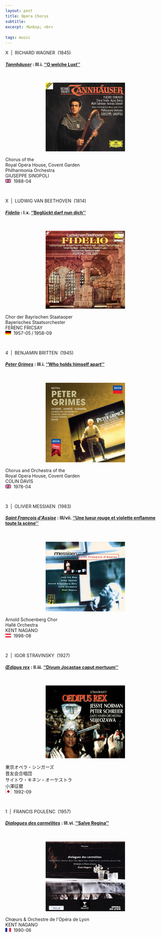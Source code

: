 ```yaml
---
layout: post
title: Opera Chorus
subtitle: 
excerpt: ♬&nbsp; <br>

tags: music
---
```



X &nbsp;\|&nbsp; RICHARD WAGNER &nbsp;(1845)

#### [_Tannhäuser_](https://www.youtube.com/watch?v=gdVh3EKSzXc&list=PLj7bE2U1PRX9y6mv98rfG46nJWMAp7ZWJ&index=30) : III.i. [&lsquo;&lsquo;O welche Lust''](https://youtu.be/vbmFktJyOaI)

<br>

<p style="text-align:center; color:grey">
<img src="/assets/img/albums/sinopoli_tannhauser.jpg" width="250"> <br>

Chorus of the  <br>
Royal Opera House, Covent Garden <br>
Philharmonia Orchestra <br>
GIUSEPPE SINOPOLI <br>
<a title="Watford Town Hall, London"><img src="/assets/img/flags/uk.png" height="12" width="18"/></a>&nbsp; 1988-04 </p> 

<br>


X &nbsp;\|&nbsp; LUDWIG VAN BEETHOVEN &nbsp;(1814)

#### [_Fidelio_](https://youtu.be/mGJmA1VPNVw?t=2677) : I.x. [&lsquo;&lsquo;Beglückt darf nun dich''](https://youtu.be/gdVh3EKSzXc)

<br>

<p style="text-align:center; color:grey">
<img src="/assets/img/albums/fricsay_fidelio.jpg" width="250"> <br>

Chor der Bayrischen Staataoper <br>
Bayerisches Staatsorchester <br>
FERENC FRICSAY <br>
<a title="Herkulessaal, München&nbsp;/&nbsp;Jesus-Christus-Kirche, Berlin"><img src="/assets/img/flags/de.png" height="12" width="18"/></a>&nbsp; 1957-05<span style="font-size:0.75em">&nbsp;</span>/<span style="font-size:0.75em">&nbsp;</span>1958-09 </p> 

<br>


4 &nbsp;\|&nbsp; BENJAMIN BRITTEN &nbsp;(1945)

#### [_Peter Grimes_](https://www.youtube.com/watch?v=CDBcySR9pBw&list=PLxXjllvtBC_olt3R8CbEU5jDCVd8_4uL6&index=40) : III.i. [&lsquo;&lsquo;Who holds himself apart''](https://youtu.be/CDBcySR9pBw)

<br>

<p style="text-align:center; color:grey">
<img src="/assets/img/albums/davis_peter_grimes.jpg" width="250"> <br>

Chorus and Orchestra of the  <br>
Royal Opera House, Covent Garden <br>
COLIN DAVIS <br>
<a title="All Saints Church, Tooting, London"><img src="/assets/img/flags/uk.png" height="12" width="18"/></a>&nbsp; 1978-04 </p> 

<br>


3 &nbsp;\|&nbsp; OLIVIER MESSIAEN &nbsp;(1983)

#### [_Saint François d'Assise_](https://www.youtube.com/watch?v=-XgMsqMZC0I&list=OLAK5uy_nbcF7mrmpW-iaP-hVj9GbFa_yKpQd46So&index=52) : III/vii. [&lsquo;&lsquo;Une lueur rouge et violette enflamme toute la scène''](https://youtu.be/-XgMsqMZC0I)

<br>

<p style="text-align:center; color:grey">
<img src="/assets/img/albums/nagano_saint_francois.jpg" width="250"> <br>

Arnold Schoenberg Chor <br>
Hallé Orchestra <br>
KENT NAGANO <br>
<a title="Felsenreitschule, Salzburg"><img src="/assets/img/flags/at.png" height="12" width="18"/></a>&nbsp; 1998-08 </p> 

<br>


2 &nbsp;\|&nbsp; IGOR STRAVINSKY &nbsp;(1927)

#### [_Œdipus rex_](https://www.youtube.com/watch?v=F5HseH7JlIw&list=OLAK5uy_lTrlYHVaGfKzrtR3Vc59qLvNsN9yxTwJQ&index=20) : II.iii. [&lsquo;&lsquo;Divum Jocastae caput mortuum''](https://youtu.be/F5HseH7JlIw)

<br>

<p style="text-align:center; color:grey">
<img src="/assets/img/albums/ozawa_oedipus.jpg" width="250"> <br>

東京オペラ・シンガーズ <br>
晋友会合唱団 <br>
サイトウ・キネン・オーケストラ <br>
小澤征爾 <br>
<a title="岡谷市文化会館 カノラホール"><img src="/assets/img/flags/jp.png" height="13" width="18.5"/></a>&nbsp; 1992-09 </p>

<br>



1 &nbsp;\|&nbsp; FRANCIS POULENC &nbsp;(1957)

#### [_Dialogues des carmélites_](https://youtube.com/playlist?list=OLAK5uy_muelfLhJ6_jM6RF-9ILdTWc1NMM0EzhU0) : III.vi. [&lsquo;&lsquo;Salve Regina''](https://www.youtube.com/watch?v=S2BeOh65Ehg&list=OLAK5uy_muelfLhJ6_jM6RF-9ILdTWc1NMM0EzhU0&index=56)

<br>

<p style="text-align:center; color:grey">
<img src="/assets/img/albums/nagano_dialogues.jpg" width="250"> <br>

Chœurs & Orchestre de l'Opéra de Lyon <br>
KENT NAGANO <br>
<a title="Auditorium Maurice-Ravel, Lyon"><img src="/assets/img/flags/fr_li.png" height="12" width="18"/></a>&nbsp; 1990-06 </p> 

<br>


